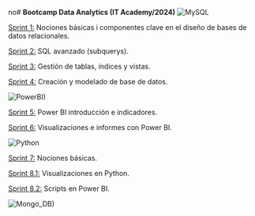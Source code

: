 no# **Bootcamp Data Analytics  (IT Academy/2024)**
![MySQL](https://github.com/JaviDoria/Data_Analytics/assets/160622695/9d8643ef-618b-44ea-b762-77b4bd0a2352)

[Sprint 1:](https://github.com/JaviDoria/Data_Analytics/tree/main/SPRINT1)
Nociones básicas i componentes clave en el diseño de bases de datos relacionales.  

[Sprint 2:](https://github.com/JaviDoria/Data_Analytics/tree/main/SPRINT2)
SQL avanzado (subquerys).  

[Sprint 3:](https://github.com/JaviDoria/Data_Analytics/tree/main/SPRINT3)
Gestión de tablas, índices y vistas.  

[Sprint 4:](https://github.com/JaviDoria/Data_Analytics/tree/main/SPRINT4)
Creación y modelado de base de datos.  

![PowerBI)](https://github.com/JaviDoria/Data_Analytics/assets/160622695/3488d201-f808-4915-a4ab-ceb1c1436bcb)

[Sprint 5:](https://github.com/JaviDoria/Data_Analytics/tree/main/SPRINT5)
Power BI introducción e indicadores.  

[Sprint 6:](https://github.com/JaviDoria/Data_Analytics/tree/main/SPRINT6)
Visualizaciones e informes con Power BI.  

![Python](https://github.com/JaviDoria/Data_Analytics/assets/160622695/80eaeac3-cb75-49ad-9f94-07cc94e75ed3)


[Sprint 7:](https://github.com/JaviDoria/Data_Analytics/tree/main/SPRINT7)
Nociones básicas.  

[Sprint 8.1:](https://github.com/JaviDoria/Data_Analytics/tree/main/SPRINT8.1)
Visualizaciones en Python.  

[Sprint 8.2:](https://github.com/JaviDoria/Data_Analytics/tree/main/SPRINT8.2)
Scripts en Power BI.  

![Mongo_DB)](https://github.com/JaviDoria/Data_Analytics/assets/160622695/4bba0b09-4f79-4bbd-a45e-8538939e2af7)
